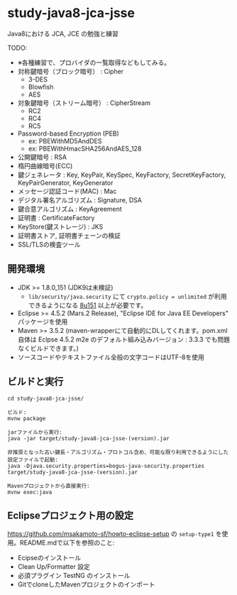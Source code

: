# study-java8-jca-jsse
Java8における JCA, JCE の勉強と練習

TODO:
- ※各種練習で、プロバイダの一覧取得などもしてみる。
- 対称鍵暗号（ブロック暗号） : Cipher
  - 3-DES
  - Blowfish
  - AES
- 対象鍵暗号（ストリーム暗号） : CipherStream
  - RC2
  - RC4
  - RC5
- Password-based Encryption (PEB)
  - ex: PBEWithMD5AndDES
  - ex: PBEWithHmacSHA256AndAES_128
- 公開鍵暗号 : RSA
- 楕円曲線暗号(ECC)
- 鍵ジェネレータ : Key, KeyPair, KeySpec, KeyFactory, SecretKeyFactory, KeyPairGenerator, KeyGenerator
- メッセージ認証コード(MAC) : Mac
- デジタル署名アルゴリズム : Signature, DSA
- 鍵合意アルゴリズム : KeyAgreement
- 証明書 : CertificateFactory
- KeyStore(鍵ストレージ) : JKS
- 証明書ストア, 証明書チェーンの検証
- SSL/TLSの検査ツール

## 開発環境

* JDK >= 1.8.0_151 (JDK9は未検証)
  * `lib/security/java.security` にて `crypto.policy = unlimited` が利用できるようになる [8u151](http://www.oracle.com/technetwork/java/javase/8u151-relnotes-3850493.html) 以上が必要です。
* Eclipse >= 4.5.2 (Mars.2 Release), "Eclipse IDE for Java EE Developers" パッケージを使用
* Maven >= 3.5.2 (maven-wrapperにて自動的にDLしてくれます。pom.xml自体は Eclpse 4.5.2 m2e のデフォルト組み込みバージョン : 3.3.3 でも問題なくビルドできます。)
* ソースコードやテキストファイル全般の文字コードはUTF-8を使用

## ビルドと実行

```
cd study-java8-jca-jsse/

ビルド:
mvnw package

jarファイルから実行:
java -jar target/study-java8-jca-jsse-(version).jar

非推奨となった古い鍵長・アルゴリズム・プロトコル含め、可能な限り利用できるようにした設定ファイルで起動:
java -Djava.security.properties=bogus-java-security.properties target/study-java8-jca-jsse-(version).jar

Mavenプロジェクトから直接実行:
mvnw exec:java
```

## Eclipseプロジェクト用の設定

https://github.com/msakamoto-sf/howto-eclipse-setup の `setup-type1` を使用。README.mdで以下を参照のこと:

* Ecipseのインストール
* Clean Up/Formatter 設定
* 必須プラグイン TestNG のインストール
* GitでcloneしたMavenプロジェクトのインポート 


